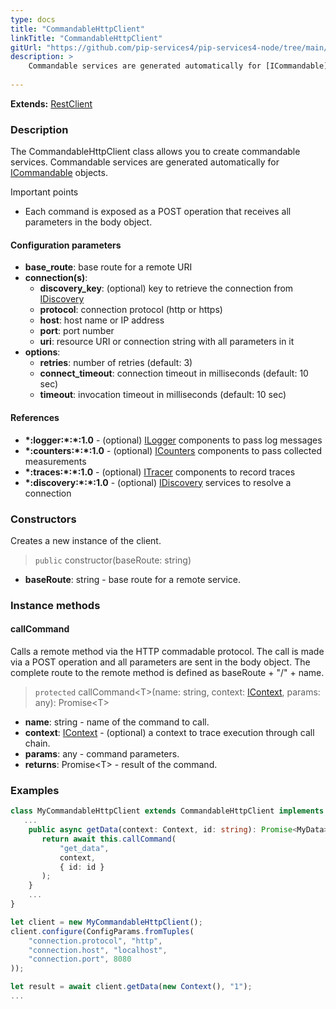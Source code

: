 ```yaml
---
type: docs
title: "CommandableHttpClient"
linkTitle: "CommandableHttpClient"
gitUrl: "https://github.com/pip-services4/pip-services4-node/tree/main/pip-services4-http-node"
description: >
    Commandable services are generated automatically for [ICommandable](../../,,/rpc/commands/icommandable)
   
---
```


**Extends:** [RestClient](../../clients/rest_client)

### Description

The CommandableHttpClient class allows you to create commandable services. Commandable services are generated automatically for [ICommandable](../../../rpc/commands/icommandable) objects.

Important points

- Each command is exposed as a POST operation that receives all parameters in the body object.

#### Configuration parameters

- **base_route**: base route for a remote URI
- **connection(s)**:           
    - **discovery_key**: (optional) key to retrieve the connection from [IDiscovery](../../../config/connect/idiscovery)
    - **protocol**: connection protocol (http or https)
    - **host**: host name or IP address
    - **port**: port number
    - **uri**: resource URI or connection string with all parameters in it
- **options**:
    - **retries**: number of retries (default: 3)
    - **connect_timeout**: connection timeout in milliseconds (default: 10 sec)
    - **timeout**: invocation timeout in milliseconds (default: 10 sec)


#### References

- **\*:logger:\*:\*:1.0** - (optional) [ILogger](../../../observabilityy/log/ilogger) components to pass log messages
- **\*:counters:\*:\*:1.0** - (optional) [ICounters](../../../observability/count/icounters) components to pass collected measurements
- **\*:traces:\*:\*:1.0** - (optional) [ITracer](../../../observability/trace/itracer) components to record traces
- **\*:discovery:\*:\*:1.0** - (optional) [IDiscovery](../../../config/connect/idiscovery) services to resolve a connection




### Constructors
Creates a new instance of the client.

> `public` constructor(baseRoute: string) 

- **baseRoute**: string - base route for a remote service.


### Instance methods

#### callCommand
Calls a remote method via the HTTP commadable protocol. The call is made via a POST operation and all parameters are sent in the body object. The complete route to the remote method is defined as baseRoute + "/" + name.

> `protected` callCommand\<T\>(name: string, context: [IContext](../../../components/context/icontext), params: any): Promise\<T\>

- **name**: string - name of the command to call.
- **context**: [IContext](../../../components/context/icontext) - (optional) a context to trace execution through call chain.
- **params**: any - command parameters.
- **returns**: Promise\<T\> - result of the command.


### Examples

```typescript
class MyCommandableHttpClient extends CommandableHttpClient implements IMyClient {
   ...
    public async getData(context: Context, id: string): Promise<MyData> {
       return await this.callCommand(
           "get_data",
           context,
           { id: id }
       );        
    }
    ...
}

let client = new MyCommandableHttpClient();
client.configure(ConfigParams.fromTuples(
    "connection.protocol", "http",
    "connection.host", "localhost",
    "connection.port", 8080
));

let result = await client.getData(new Context(), "1");
...
```
